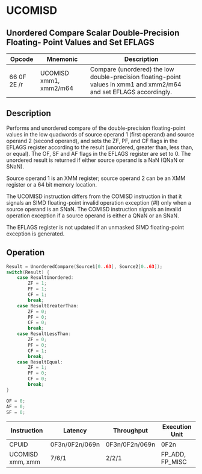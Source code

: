 # UCOMISD
 
## Unordered Compare Scalar Double-Precision Floating- Point Values and Set EFLAGS
 
 
|Opcode|Mnemonic|Description|
|-|-|-|
|66 0F 2E /r|UCOMISD xmm1, xmm2/m64|Compare (unordered) the low double-precision floating-point values in xmm1 and xmm2/m64 and set EFLAGS accordingly.|
 
## Description
 
Performs and unordered compare of the double-precision floating-point values in the low quadwords of source operand 1 (first operand) and source operand 2 (second operand), and sets the ZF, PF, and CF flags in the EFLAGS register according to the result (unordered, greater than, less than, or equal). The OF, SF and AF flags in the EFLAGS register are set to 0. The unordered result is returned if either source operand is a NaN (QNaN or SNaN).
 
Source operand 1 is an XMM register; source operand 2 can be an XMM register or a 64 bit memory location.
 
The UCOMISD instruction differs from the COMISD instruction in that it signals an SIMD floating-point invalid operation exception (#I) only when a source operand is an SNaN. The COMISD instruction signals an invalid operation exception if a source operand is either a QNaN or an SNaN.
 
The EFLAGS register is not updated if an unmasked SIMD floating-point exception is generated.
 
 
## Operation
 
```c
Result = UnorderedCompare(Source1[0..63], Source2[0..63]);
switch(Result) {
	case ResultUnordered:
		ZF = 1;
		PF = 1;
		CF = 1;
		break;
	case ResultGreaterThan:
		ZF = 0;
		PF = 0;
		CF = 0;
		break;
	case ResultLessThan:
		ZF = 0;
		PF = 0;
		CF = 1;
		break;
	case ResultEqual:
		ZF = 1;
		PF = 0;
		CF = 0;
		break;
}

OF = 0;
AF = 0;
SF = 0;

```
 
 
|Instruction|Latency|Throughput|Execution Unit|
|-|-|-|-|
|CPUID|0F3n/0F2n/069n|0F3n/0F2n/069n|0F2n|
|UCOMISD xmm, xmm|7/6/1|2/2/1|FP_ADD, FP_MISC|
